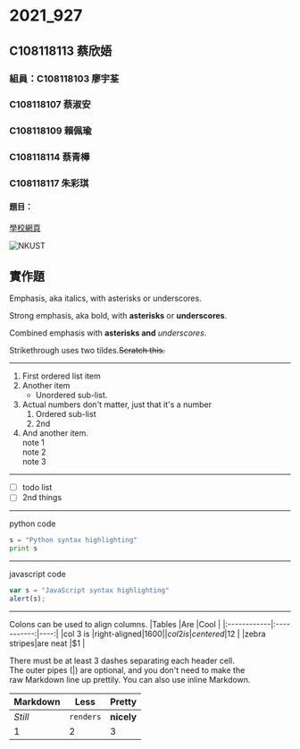 # 2021_927

## C108118113 蔡欣娪

### 組員：C108118103 廖宇荃
###      C108118107 蔡淑安
###      C108118109 賴佩瑜
###      C108118114 蔡青樺
###      C108118117 朱彩琪

#### 題目：

[學校網頁](https://www.nkust.edu.tw/)

![NKUST](https://www.nkust.edu.tw/var/file/0/1000/img/513/182513897.png "高科大")

實作題
---
Emphasis, aka italics, with asterisks or underscores.

Strong emphasis, aka bold, with **asterisks** or **underscores**.

Combined emphasis with **asterisks and** *underscores*.

Strikethrough uses two tildes.~~Scratch this.~~

---
1. First ordered list item
2. Another item
   * Unordered sub-list.
3. Actual numbers don't matter, just that it's a number
   1. Ordered sub-list
   2. 2nd
4. And another item.  
   note 1  
   note 2  
   note 3
---
- [ ] todo list
- [ ] 2nd things
---
python code
```python
s = "Python syntax highlighting"
print s
```
---
javascript code
```js
var s = "JavaScript syntax highlighting"
alert(s);
```
---
Colons can be used to align columns.
|Tables       |Are          |Cool |
|:------------|:-----------:|----:|
|col 3 is     |right-aligned|$1600|
|col 2 is     |centered     |$12  |
|zebra stripes|are neat     |$1   |

There must be at least 3 dashes separating each header cell.  
The outer pipes (|) are optional, and you don't need to make the  
raw Markdown line up prettily. You can also use inline Markdown.

Markdown|Less|Pretty
---|---|---
*Still*|`renders`|**nicely**
1|2|3
